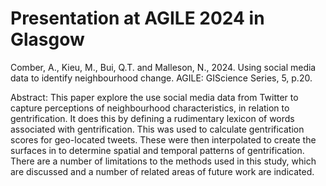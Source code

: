 # Presentation at AGILE 2024 in Glasgow

Comber, A., Kieu, M., Bui, Q.T. and Malleson, N., 2024. Using social media data to identify neighbourhood change. AGILE: GIScience Series, 5, p.20.

Abstract: This paper explore the use social media data from Twitter to capture perceptions of neighbourhood characteristics, in relation to gentrification. It does this by defining a rudimentary lexicon of words associated
with gentrification. This was used to calculate gentrification scores for geo-located tweets. These were then
interpolated to create the surfaces in to determine spatial and temporal patterns of gentrification. There
are a number of limitations to the methods used in this study, which are discussed and a number of related
areas of future work are indicated.
